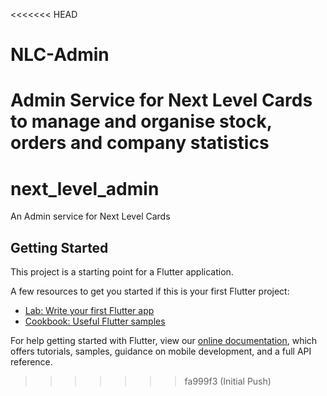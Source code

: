 <<<<<<< HEAD
# NLC-Admin
Admin Service for Next Level Cards to manage and organise stock, orders and company statistics
=======
# next_level_admin

An Admin service for Next Level Cards

## Getting Started

This project is a starting point for a Flutter application.

A few resources to get you started if this is your first Flutter project:

- [Lab: Write your first Flutter app](https://flutter.dev/docs/get-started/codelab)
- [Cookbook: Useful Flutter samples](https://flutter.dev/docs/cookbook)

For help getting started with Flutter, view our
[online documentation](https://flutter.dev/docs), which offers tutorials,
samples, guidance on mobile development, and a full API reference.
>>>>>>> fa999f3 (Initial Push)

